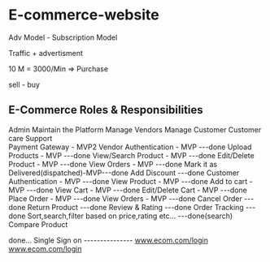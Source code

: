 # E-commerce-website

Adv Model - 
Subscription Model

Traffic + advertisment 

10 M = 3000/Min =>  Purchase

sell - buy

E-Commerce 
Roles & Responsibilities
-------------------------
Admin
    Maintain the Platform
    Manage Vendors
    Manage Customer
    Customer care Support    
    Payment Gateway - MVP2
Vendor
    Authentication - MVP 		---done
    Upload Products - MVP		---done
    View/Search Product - MVP		---done
    Edit/Delete Product - MVP		---done
    View Orders - MVP			---done
    Mark it as Delivered(dispatched)-MVP---done 
    Add Discount			---done
Customer
    Authentication - MVP		---done
    View Product - MVP			---done
    Add to cart - MVP			---done
    View Cart - MVP			---done
    Edit/Delete Cart - MVP		---done
    Place Order - MVP			---done
    View Orders - MVP			---done
    Cancel Order			---done
    Return Product			---done
    Review & Rating			---done
    Order Tracking			---done
    Sort,search,filter based on price,rating etc... ---done(search)
    Compare Product
    

done...
    Single Sign on
    ---------------
    www.ecom.com/login
    www.ecom.com/login
